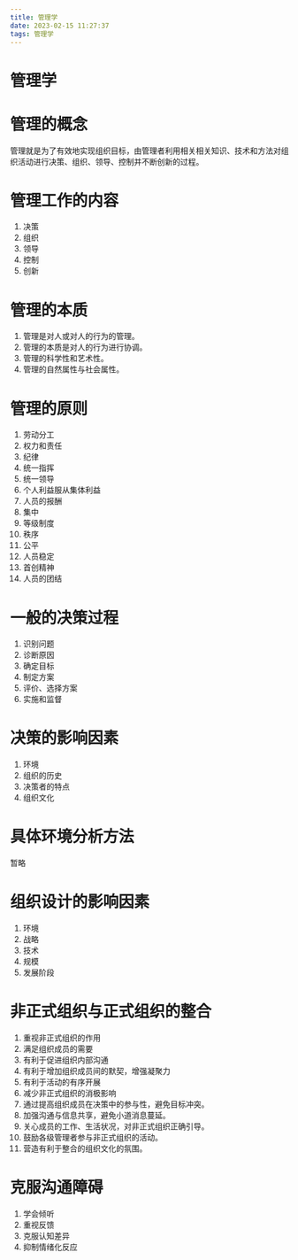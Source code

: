 ```yaml
---
title: 管理学
date: 2023-02-15 11:27:37
tags: 管理学
---
```


# 管理学

# 管理的概念

管理就是为了有效地实现组织目标，由管理者利用相关相关知识、技术和方法对组织活动进行决策、组织、领导、控制并不断创新的过程。

# 管理工作的内容

1. 决策
2. 组织
3. 领导
4. 控制
5. 创新

# 管理的本质

1. 管理是对人或对人的行为的管理。
2. 管理的本质是对人的行为进行协调。
3. 管理的科学性和艺术性。
4. 管理的自然属性与社会属性。

# 管理的原则

1. 劳动分工
2. 权力和责任
3. 纪律
4. 统一指挥
5. 统一领导
6. 个人利益服从集体利益
7. 人员的报酬
8. 集中
9. 等级制度
10. 秩序
11. 公平
12. 人员稳定
13. 首创精神
14. 人员的团结

# 一般的决策过程

1. 识别问题
2. 诊断原因
3. 确定目标
4. 制定方案
5. 评价、选择方案
6. 实施和监督

# 决策的影响因素

1. 环境
2. 组织的历史
3. 决策者的特点
4. 组织文化

# 具体环境分析方法

暂略

# 组织设计的影响因素

1. 环境
2. 战略
3. 技术
4. 规模
5. 发展阶段

# 非正式组织与正式组织的整合

1. 重视非正式组织的作用
  1. 满足组织成员的需要
  2. 有利于促进组织内部沟通
  3. 有利于增加组织成员间的默契，增强凝聚力
  4. 有利于活动的有序开展
2. 减少非正式组织的消极影响
  1. 通过提高组织成员在决策中的参与性，避免目标冲突。
  2. 加强沟通与信息共享，避免小道消息蔓延。
  3. 关心成员的工作、生活状况，对非正式组织正确引导。
  4. 鼓励各级管理者参与非正式组织的活动。
  5. 营造有利于整合的组织文化的氛围。

# 克服沟通障碍
1. 学会倾听
2. 重视反馈
3. 克服认知差异
4. 抑制情绪化反应

